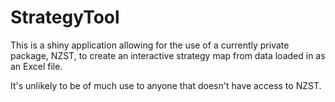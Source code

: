 # StrategyTool

This is a shiny application allowing for the use of a currently private package, NZST, to create an interactive strategy map from data loaded in as an Excel file.

It's unlikely to be of much use to anyone that doesn't have access to NZST.
